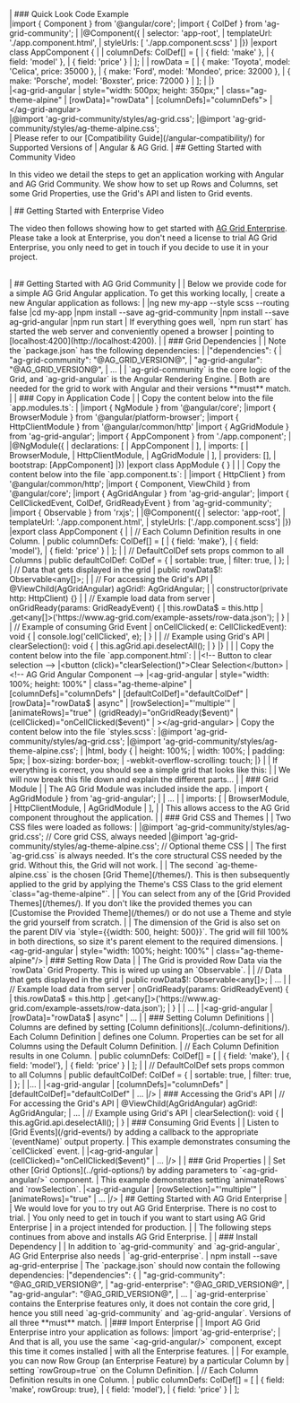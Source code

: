 <framework-specific-section frameworks="angular">
| ### Quick Look Code Example
</framework-specific-section>

<framework-specific-section frameworks="angular">
<tabs>

 <tabs-links>
 <open-in-cta type="stackblitz" href="https://stackblitz.com/edit/ag-grid-angular-hello-world" />
 </tabs-links>

<div tab-label="app.component.ts">
</framework-specific-section>

<framework-specific-section frameworks="angular">
<snippet transform={false} language="ts" lineNumbers="true">
|import { Component } from '@angular/core';
|import { ColDef } from 'ag-grid-community';
|
|@Component({
|    selector: 'app-root',
|    templateUrl: './app.component.html',
|    styleUrls: [ './app.component.scss' ]
|})
|export class AppComponent  {
|
|    columnDefs: ColDef[] = [
|        { field: 'make' },
|        { field: 'model' },
|        { field: 'price' }
|    ];
|
|    rowData = [
|        { make: 'Toyota', model: 'Celica', price: 35000 },
|        { make: 'Ford', model: 'Mondeo', price: 32000 },
|        { make: 'Porsche', model: 'Boxster', price: 72000 }
|    ];
|
|}
</snippet>
</framework-specific-section>

<framework-specific-section frameworks="angular">
</div>
<div tab-label="app.component.html">
</framework-specific-section>

<framework-specific-section frameworks="angular">
<snippet transform={false} language="html" lineNumbers="true">
|&lt;ag-grid-angular
|    style="width: 500px; height: 350px;"
|    class="ag-theme-alpine"
|    [rowData]="rowData"
|    [columnDefs]="columnDefs">
|&lt;/ag-grid-angular>
</snippet>
</framework-specific-section>

<framework-specific-section frameworks="angular">
</div>
<div tab-label="styles.scss">
</framework-specific-section>

<framework-specific-section frameworks="angular">
<snippet transform={false} language="scss" lineNumbers="true">
|@import 'ag-grid-community/styles/ag-grid.css';
|@import 'ag-grid-community/styles/ag-theme-alpine.css';
</snippet>
</framework-specific-section>

<framework-specific-section frameworks="angular">
</div>
</tabs>
<note>
| Please refer to our [Compatibility Guide](/angular-compatibility/) for Supported Versions of
| Angular & AG Grid.
</note>
</framework-specific-section>

<framework-specific-section frameworks="angular">
| ## Getting Started with Community Video
</framework-specific-section>

<framework-specific-section frameworks="angular">
<video-section id="_cRDVM6NlPk" title="Video Tutorial for Getting Started with AG Grid Community">
 <p>
     In this video we detail the steps to get an application working with Angular and AG Grid Community. We show how to set up Rows and Columns, set some Grid Properties, use the Grid's API and listen to Grid events.
 </p>
 </video-section> 
</framework-specific-section>

<framework-specific-section frameworks="angular">
| ## Getting Started with Enterprise Video
</framework-specific-section>

<framework-specific-section frameworks="angular">
<video-section id="xe6i3W6qW5k" title="Getting Started with AG Grid Enterprise">
 <p>
     The video then follows showing how to get started with <a href="../licensing/">AG Grid Enterprise</a>. Please take a look at Enterprise, you don't need a license to trial AG Grid Enterprise, you only need to get in touch if you decide to use it in your project.
 </p>
 <br/>
 </video-section>
</framework-specific-section>

<framework-specific-section frameworks="angular">
| ## Getting Started with AG Grid Community
|
| Below we provide code for a simple AG Grid Angular application. To get this working locally,
| create a new Angular application as follows:
|
</framework-specific-section>

<framework-specific-section frameworks="angular">
<snippet transform={false} language="bash">
|ng new my-app --style scss --routing false
|cd my-app
|npm install --save ag-grid-community
|npm install --save ag-grid-angular
|npm run start
</snippet>
</framework-specific-section>

<framework-specific-section frameworks="angular">
| If everything goes well, `npm run start` has started the web server and conveniently opened a browser
| pointing to [localhost:4200](http://localhost:4200).
|
| ### Grid Dependencies
|
| Note the `package.json` has the following dependencies:
|
</framework-specific-section>

<framework-specific-section frameworks="angular">
<snippet transform={false}>
|"dependencies": {
|    "ag-grid-community": "@AG_GRID_VERSION@",
|    "ag-grid-angular": "@AG_GRID_VERSION@",
|    ...
</snippet>
</framework-specific-section>

<framework-specific-section frameworks="angular">
|
| `ag-grid-community` is the core logic of the Grid, and `ag-grid-angular` is the Angular Rendering Engine.
| Both are needed for the grid to work with Angular and their versions **must** match.
|
| ### Copy in Application Code
|
| Copy the content below into the file `app.modules.ts`:
|
</framework-specific-section>

<framework-specific-section frameworks="angular">
<snippet transform={false}>
|import { NgModule } from '@angular/core';
|import { BrowserModule } from '@angular/platform-browser';
|import { HttpClientModule } from '@angular/common/http'
|import { AgGridModule } from 'ag-grid-angular';
|import { AppComponent } from './app.component';
|
|@NgModule({
|  declarations: [
|    AppComponent
|  ],
|  imports: [
|    BrowserModule,
|    HttpClientModule,
|    AgGridModule
|  ],
|  providers: [],
|  bootstrap: [AppComponent]
|})
|export class AppModule { }
|
</snippet>
</framework-specific-section>

<framework-specific-section frameworks="angular">
|
| Copy the content below into the file `app.component.ts`:
|
</framework-specific-section>

<framework-specific-section frameworks="angular">
<snippet transform="{false}">
|import { HttpClient } from '@angular/common/http';
|import { Component, ViewChild } from '@angular/core';
|import { AgGridAngular } from 'ag-grid-angular';
|import { CellClickedEvent, ColDef, GridReadyEvent } from 'ag-grid-community';
|import { Observable } from 'rxjs';
|
|@Component({
|  selector: 'app-root',
|  templateUrl: './app.component.html',
|  styleUrls: ['./app.component.scss']
|})
|export class AppComponent {
|
|  // Each Column Definition results in one Column.
|  public columnDefs: ColDef[] = [
|    { field: 'make'},
|    { field: 'model'},
|    { field: 'price' }
|  ];
|
|  // DefaultColDef sets props common to all Columns
|  public defaultColDef: ColDef = {
|    sortable: true,
|    filter: true,
|  };
|  
|  // Data that gets displayed in the grid
|  public rowData$!: Observable&lt;any[]>;
|
|  // For accessing the Grid's API
|  @ViewChild(AgGridAngular) agGrid!: AgGridAngular;
|
|  constructor(private http: HttpClient) {}
|
|  // Example load data from server
|  onGridReady(params: GridReadyEvent) {
|    this.rowData$ = this.http
|      .get&lt;any[]>('https://www.ag-grid.com/example-assets/row-data.json');
|  }
|
|  // Example of consuming Grid Event
|  onCellClicked( e: CellClickedEvent): void {
|    console.log('cellClicked', e);
|  }
|
|  // Example using Grid's API
|  clearSelection(): void {
|    this.agGrid.api.deselectAll();
|  }
|}
|
</snippet>
</framework-specific-section>

<framework-specific-section frameworks="angular">
|
| Copy the content below into the file `app.component.html`:
|
</framework-specific-section>

<framework-specific-section frameworks="angular">
<snippet transform="{false}">
|&lt;!-- Button to clear selection -->
|&lt;button (click)="clearSelection()">Clear Selection&lt;/button>
|&lt;!-- AG Grid Angular Component -->
|&lt;ag-grid-angular
|    style="width: 100%; height: 100%"
|    class="ag-theme-alpine"
|    [columnDefs]="columnDefs"
|    [defaultColDef]="defaultColDef"
|    [rowData]="rowData$ | async"
|    [rowSelection]="'multiple'"
|    [animateRows]="true"
|    (gridReady)="onGridReady($event)"
|    (cellClicked)="onCellClicked($event)"
|  >&lt;/ag-grid-angular>
</snippet> 
</framework-specific-section>


<framework-specific-section frameworks="angular">
| Copy the content below into the file `styles.scss`:
</framework-specific-section>

<framework-specific-section frameworks="angular">
<snippet transform={false} language="css">
|@import 'ag-grid-community/styles/ag-grid.css';
|@import 'ag-grid-community/styles/ag-theme-alpine.css';
|
|html, body {
|    height: 100%;
|    width: 100%;
|    padding: 5px;
|    box-sizing: border-box;
|    -webkit-overflow-scrolling: touch;
|}
</snippet>
</framework-specific-section>

<framework-specific-section frameworks="angular">
|
| If everything is correct, you should see a simple grid that looks like this:
|
</framework-specific-section>

<framework-specific-section frameworks="angular">
<image-caption src="step1.png" alt="AG Grid in its simplest form" maxWidth="80%" constrained="true" centered="true"></image-caption>
</framework-specific-section>

<framework-specific-section frameworks="angular">
| We will now break this file down and explain the different parts...
|
| ### Grid Module
|
| The AG Grid Module was included inside the app.
</framework-specific-section>

<framework-specific-section frameworks="angular">
<snippet transform={false} language="css">
| import { AgGridModule } from 'ag-grid-angular';
|
| ...
|
|  imports: [
|    BrowserModule,
|    HttpClientModule,
|    AgGridModule
|  ],
|
</snippet>
</framework-specific-section>


<framework-specific-section frameworks="angular">
| This allows access to the AG Grid component throughout the application.
|
| ### Grid CSS and Themes
|
| Two CSS files were loaded as follows:
|
</framework-specific-section>

<framework-specific-section frameworks="angular">
<snippet transform="{false}" language="css">
|@import 'ag-grid-community/styles/ag-grid.css'; // Core grid CSS, always needed
|@import 'ag-grid-community/styles/ag-theme-alpine.css'; // Optional theme CSS
</snippet>
</framework-specific-section>

<framework-specific-section frameworks="angular">
|
| The first `ag-grid.css` is always needed. It's the core structural CSS needed by the grid. Without this, the Grid will not work.
|
| The second `ag-theme-alpine.css` is the chosen [Grid Theme](/themes/). This is then subsequently applied to the grid by applying the Theme's CSS Class to the grid element `class="ag-theme-alpine"`.
|
| You can select from any of the [Grid Provided Themes](/themes/). If you don't like the provided themes you can [Customise the Provided Theme](/themes/) or do not use a Theme and style the grid yourself from scratch.
|
| The dimension of the Grid is also set on the parent DIV via `style={{width: 500, height: 500}}`. The grid will fill 100% in both directions, so size it's parent element to the required dimensions.
</framework-specific-section>

<framework-specific-section frameworks="angular">
<snippet transform={false} language="html">
|&lt;ag-grid-angular
|    style="width: 100%; height: 100%"
|    class="ag-theme-alpine"/>
</snippet>
</framework-specific-section>

<framework-specific-section frameworks="angular">
| ### Setting Row Data
|
| The Grid is provided Row Data via the `rowData` Grid Property. This is wired up using an `Observable`.
|
</framework-specific-section>

<framework-specific-section frameworks="angular">
<snippet transform="{false}">
| // Data that gets displayed in the grid
| public rowData$!: Observable&lt;any[]>;
| ...
|
| // Example load data from server
| onGridReady(params: GridReadyEvent) {
|   this.rowData$ = this.http
|     .get&lt;any[]>('https://www.ag-grid.com/example-assets/row-data.json');
| }
|
| ...
|
|&lt;ag-grid-angular
|    [rowData]="rowData$ | async"
|    ...
</snippet>
</framework-specific-section>

<framework-specific-section frameworks="angular">
|
| ### Setting Column Definitions
|
| Columns are defined by setting [Column definitions](../column-definitions/). Each Column Definition
| defines one Column. Properties can be set for all Columns using the Default Column Definition.
</framework-specific-section>

<framework-specific-section frameworks="angular">
<snippet transform={false}>
| // Each Column Definition results in one Column.
| public columnDefs: ColDef[] = [
|   { field: 'make'},
|   { field: 'model'},
|   { field: 'price' }
| ];
|
| // DefaultColDef sets props common to all Columns
| public defaultColDef: ColDef = {
|   sortable: true,
|   filter: true,
| };
|
|...
|
|&lt;ag-grid-angular
|    [columnDefs]="columnDefs"
|    [defaultColDef]="defaultColDef"
|    ...
|/>
</snippet>
</framework-specific-section>

<framework-specific-section frameworks="angular">
| ### Accessing the Grid's API
</framework-specific-section>

<framework-specific-section frameworks="angular">
<snippet transform="{false}">
| // For accessing the Grid's API
| @ViewChild(AgGridAngular) agGrid!: AgGridAngular;
| ...
| // Example using Grid's API
| clearSelection(): void {
|   this.agGrid.api.deselectAll();
| }
</snippet>
</framework-specific-section>

<framework-specific-section frameworks="angular">
| ### Consuming Grid Events
|
| Listen to [Grid Events](/grid-events/) by adding a callback to the appropriate `(eventName)` output property.
| This example demonstrates consuming the `cellClicked` event.
|
</framework-specific-section>

<framework-specific-section frameworks="angular">
<snippet transform={false} language="html">
|&lt;ag-grid-angular
|    (cellClicked)="onCellClicked($event)"
|    ...
|/>
</snippet>
</framework-specific-section>

<framework-specific-section frameworks="angular">
|
| ### Grid Properties
|
| Set other [Grid Options](../grid-options/) by adding parameters to `&lt;ag-grid-angular/>` component.
| This example demonstrates setting `animateRows` and `rowSelection`.
</framework-specific-section>

<framework-specific-section frameworks="angular">
<snippet transform="{false}">
|&lt;ag-grid-angular
|    [rowSelection]="'multiple'"
|    [animateRows]="true"
|    ...
|/>
</snippet>
</framework-specific-section>

<framework-specific-section frameworks="angular">
| ## Getting Started with AG Grid Enterprise
|
| We would love for you to try out AG Grid Enterprise. There is no cost to trial.
| You only need to get in touch if you want to start using AG Grid Enterprise
| in a project intended for production.
|
| The following steps continues from above and installs AG Grid Enterprise.
|
| ### Install Dependency
|
| In addition to `ag-grid-community` and `ag-grid-angular`, AG Grid Enterprise also needs
| `ag-grid-enterprise`.
</framework-specific-section>

<framework-specific-section frameworks="angular">
<snippet transform={false} language="bash">
| npm install --save ag-grid-enterprise
</snippet>
</framework-specific-section>

<framework-specific-section frameworks="angular">
| The `package.json` should now contain the following dependencies:
</framework-specific-section>

<framework-specific-section frameworks="angular">
<snippet transform={false}>
|"dependencies": {
|    "ag-grid-community": "@AG_GRID_VERSION@",
|    "ag-grid-enterprise": "@AG_GRID_VERSION@",
|    "ag-grid-angular": "@AG_GRID_VERSION@",
|    ...
</snippet>
</framework-specific-section>

<framework-specific-section frameworks="angular">
| `ag-grid-enterprise` contains the Enterprise features only, it does not contain the core grid,
| hence you still need `ag-grid-community` and `ag-grid-angular`. Versions of all three **must** match.
|
|### Import Enterprise
|
| Import AG Grid Enterprise intro your application as follows:
</framework-specific-section>
<framework-specific-section frameworks="angular">
<snippet transform={false}>
|import 'ag-grid-enterprise';
</snippet>
</framework-specific-section>

<framework-specific-section frameworks="angular">
| And that is all, you use the same `&lt;ag-grid-angular/>` component, except this time it comes installed
| with all the Enterprise features.
|
| For example, you can now Row Group (an Enterprise Feature) by a particular Column by
| setting `rowGroup=true` on the Column Definition.
</framework-specific-section>

<framework-specific-section frameworks="angular">
<snippet transform={false}>
| // Each Column Definition results in one Column.
| public columnDefs: ColDef[] = [
|   { field: 'make', rowGroup: true},
|   { field: 'model'},
|   { field: 'price' }
| ];
</snippet>
</framework-specific-section>
